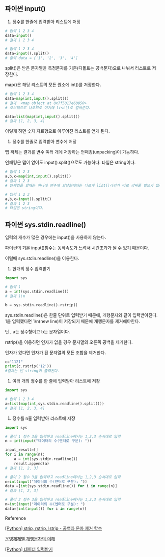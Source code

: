## 파이썬 input()

1. 정수를 한줄에 입력받아 리스트에 저장

```python
# 입력 1 2 3 4
data=input()
# 결과 1 2 3 4

# 입력 1 2 3 4
data=input().split()
# 출력 data = ['1', '2', '3', '4']
```

split()은 받은 문자열을 특정문자를 기준(디폴트는 공백문자)으로 나눠서 리스트로 저장한다.

map()은 해당 리스트의 모든 원소에 int()를 저장한다.

```python
# 입력 1 2 3 4
data=map(int,input().split())
# 결과  <map object at 0x7f5017e68850>
# 오브젝트로 나오므로 여기에 list()로 감싸준다.

data=list(map(int,input().split())
# 결과 [1, 2, 3, 4]

```

이렇게 하면 숫자 자료형으로 이루어진 리스트를 얻게 된다.

1. 정수를 한줄로 입력받아 변수에 저장

맵 객체는 결과를 변수 여러 개에 저장하는 언패킹(unpacking)이 가능하다.

언패킹은 맵이 없어도 input().split()으로도 가능하다. 타입은 string이다.

```python
# 입력 1 2 3
a,b,c=map(int,input().split())
# 결과 1 2 3
# 언패킹을 할때는 하나에 변수에 할당할때와는 다르게 list()라던가 따로 감싸줄 필요가 없다.

# 입력 1 2 3
a,b,c=input().split()
# 결과 1 2 3
# 타입은 string이다.
```

## 파이썬 sys.stdin.readline()

입력의 개수가 많은 경우에는 input()을 사용하지 않는다.

파이썬의 기본 input()함수는 동작속도가 느려서 시간초과가 될 수 있기 때문이다.

이럴때 sys.stdin.readline()을 이용한다.

1. 한개의 정수 입력받기

```python
import sys

# 입력 1
a = int(sys.stdin.readline())
# 결과 1\n

b = sys.stdin.readline().rstrip()
```

sys.stdin.readline()은 한줄 단위로 입력받기 때문에, 개행문자와 같이 입력받아진다. 1을 입력했다면 1\n(new line)이 저장되기 때문에 개행문자를 제거해야한다.

단 , a는 정수형이고 b는 문자열이다.

rstrip()을 이용하면 인자가 없을 경우 문자열의 오른쪽 공백을 제거한다.

인자가 있다면 인자가 된 문자열의 모든 조합을 제거한다.

```python
c="1121"
print(c.rstrip('12'))
#결과는 빈 string이 출력된다.
```

1. 여러 개의 정수를 한 줄에 입력받아 리스트에 저장

```python
import sys

# 입력 1 2 3 4
a=list(map(int,sys.stdin.readline().split()))
# 결과 [1, 2, 3, 4]
```

1. 정수를 n줄 입력받아 리스트에 저장

```python
import sys

# 풀이 1 정수 3을 입력하고 readline에서는 1,2,3 순서대로 입력
n = int(input("데이터의 수(엔터로 구분): "))

input_result=[]
for i in range(n):
	a = int(sys.stdin.readline())
	result.append(a)
# 결과 [1, 2, 3]

# 풀이 2 정수 3을 입력하고 readline에서는 1,2,3 순서대로 입력
n=int(input("데이터의 수(엔터로 구분): "))
data =[int(sys.stdin.readline()) for i in range(n)]
# 결과 [1, 2, 3]

# 풀이 3 정수 3을 입력하고 readline에서는 1,2,3 순서대로 입력
n=int(input("데이터의 수(엔터로 구분): ")
data=[int(input()) for i in range(n)]
```

Reference

[[Python] strip, rstrip, lstrip - 공백과 문자 제거 함수](https://pydole.tistory.com/entry/strip-rstrip-lstrip-%EA%B3%B5%EB%B0%B1%EA%B3%BC-%EB%AC%B8%EC%9E%90-%EC%A0%9C%EA%B1%B0-%ED%95%A8%EC%88%98)

[운영체제별 개행문자의 이해](https://devshin93.tistory.com/105)

[[Python] 데이터 입력받기](https://doing7.tistory.com/49)
